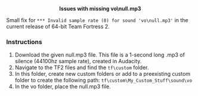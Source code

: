 <p align="center">
    <b>Issues with missing vo\null.mp3</b><br />
</p>

Small fix for `*** Invalid sample rate (0) for sound 'vo\null.mp3'` in the current release of 64-bit Team Fortress 2. 

### Instructions
1.  Download the given null.mp3 file. This file is a 1-second long .mp3 of silence (44100hz sample rate), created in Audacity.
2.  Navigate to the TF2 files and find the `tf\custom` folder. 
3.  In this folder, create new custom folders or add to a preexisting custom folder to create the following path: `tf\custom\My_Custom_Stuff\sound\vo`
4.  In the vo folder, place the null.mp3 file. 
